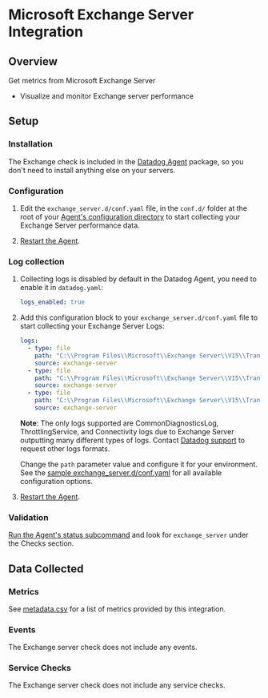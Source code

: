 # Microsoft Exchange Server Integration

## Overview

Get metrics from Microsoft Exchange Server

- Visualize and monitor Exchange server performance

## Setup

### Installation

The Exchange check is included in the [Datadog Agent][1] package, so you don't need to install anything else on your servers.

### Configuration

1. Edit the `exchange_server.d/conf.yaml` file, in the `conf.d/` folder at the root of your [Agent's configuration directory][2] to start collecting your Exchange Server performance data.

2. [Restart the Agent][3].

### Log collection

1. Collecting logs is disabled by default in the Datadog Agent, you need to enable it in `datadog.yaml`:

   ```yaml
   logs_enabled: true
   ```

2. Add this configuration block to your `exchange_server.d/conf.yaml` file to start collecting your Exchange Server Logs:

   ```yaml
   logs:
     - type: file
       path: "C:\\Program Files\\Microsoft\\Exchange Server\\V15\\TransportRoles\\Logs\\CommonDiagnosticsLog\\*"
       source: exchange-server
     - type: file
       path: "C:\\Program Files\\Microsoft\\Exchange Server\\V15\\TransportRoles\\Logs\\ThrottlingService\\*"
       source: exchange-server
     - type: file
       path: "C:\\Program Files\\Microsoft\\Exchange Server\\V15\\TransportRoles\\Logs\\Hub\\Connectivity\\*"
       source: exchange-server
   ```
    **Note**: The only logs supported are CommonDiagnosticsLog, ThrottlingService, and Connectivity logs due to Exchange Server outputting many different types of logs. Contact [Datadog support][7] to request other logs formats.
    
   Change the `path` parameter value and configure it for your environment.
   See the [sample exchange_server.d/conf.yaml][4] for all available configuration options.

3. [Restart the Agent][3].


### Validation

[Run the Agent's status subcommand][5] and look for `exchange_server` under the Checks section.

## Data Collected

### Metrics

See [metadata.csv][6] for a list of metrics provided by this integration.

### Events

The Exchange server check does not include any events.

### Service Checks

The Exchange server check does not include any service checks.

[1]: https://app.datadoghq.com/account/settings#agent
[2]: https://docs.datadoghq.com/agent/guide/agent-configuration-files/#agent-configuration-directory
[3]: https://docs.datadoghq.com/agent/guide/agent-commands/#start-stop-and-restart-the-agent
[4]: https://github.com/DataDog/integrations-core/blob/master/exchange_server/datadog_checks/exchange_server/data/conf.yaml.example
[5]: https://docs.datadoghq.com/agent/guide/agent-commands/#agent-status-and-information
[6]: https://github.com/DataDog/integrations-core/blob/master/exchange_server/metadata.csv
[7]: https://docs.datadoghq.com/help/
